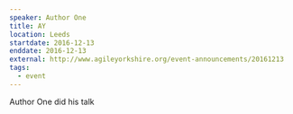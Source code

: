 ```yaml
---
speaker: Author One
title: AY
location: Leeds
startdate: 2016-12-13
enddate: 2016-12-13
external: http://www.agileyorkshire.org/event-announcements/20161213
tags:
  - event
---
```

Author One did his talk
